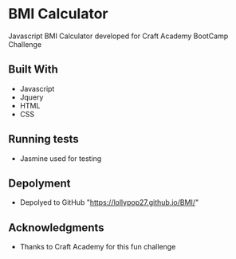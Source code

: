 # BMI Calculator

Javascript BMI Calculator developed for Craft Academy BootCamp Challenge


## Built With

* Javascript
* Jquery
* HTML
* CSS

## Running tests

* Jasmine used for testing

## Depolyment
* Depolyed to GitHub "https://lollypop27.github.io/BMI/"

## Acknowledgments

* Thanks to Craft Academy for this fun challenge
